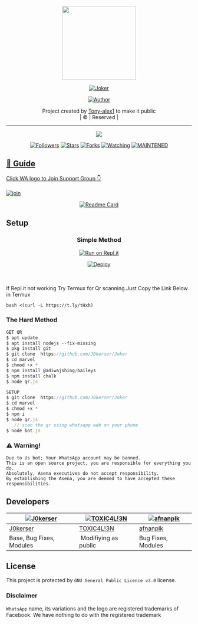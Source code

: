 
<div align="center">
  <img border-radius: 15px src="87007820.jpeg" width="200" height="200"/>
  <p align="center">
<a href="#"><img title="Joker" src="https://img.shields.io/badge/marvel-green?colorA=%23ff0000&colorB=%23017e40&style=for-the-badge"></a>
</p>
  <p align="center">
<a href="https://github.com/J0kerser"><img title="Author" src="https://img.shields.io/badge/Author-tony-alex1/marvel?color=blue&style=for-the-badge&logo=whatsapp"></a>
</p>
</div>
<p align="center">
Project created by <a href="https://github.com/tony-alex1">Tony-alex1</a> to make it public
    <br>
       | © |
        Reserved |
    <br> 
</p>

----

  <p align="center">
  <a href="https://github.com/J0kerser/Joker">
    <img src="https://img.shields.io/github/repo-size/J0kerser/Joker?color=green&label=Repo%20total%20size&style=plastic">
<p align="center">
<a href="https://github.com/J0kerser/followers"><img title="Followers" src="https://img.shields.io/github/followers/Tony-alex1?color=blue&style=flat-square"></a>
<a href="https://github.com/J0kerser/Joker/argazers/"><img title="Stars" src="https://img.shields.io/github/stars/Tony-alex1/marvel?color=blue&style=flat-square"></a>
<a href="https://github.com/J0kerser/Joker/network/members"><img title="Forks" src="https://img.shields.io/github/forks/J0kerser/Joker?color=blue&style=flat-square"></a>
<a href="https://github.com/J0kerser/Joker/watchers"><img title="Watching" src="https://img.shields.io/github/watchers/J0ker/Joker?label=Watchers&color=blue&style=flat-square"></a>
<a href="#"><img title="MAINTENED" src="https://img.shields.io/badge/UNMAINTENED-YES-blue.svg"</a>
</p>

## 📢 Guide
Click WA logo to Join Support Group 👇
    <br>
<br>
  [![join](https://github.com/Alien-alfa/PublicBot/blob/main/wlogo.svg.png)](https://chat.whatsapp.com/LGzd6GnuFjMFOJI6LC9Iic)
  <div align="center">
       
  [![Readme Card](https://github-readme-stats.vercel.app/api/pin/?username=farhan-dqz&repo=PublicBot&theme=nightowl)](https://github.com/farhan-dqz/PublicBot)
  </div>
    
## Setup
<div align="center">

  ### Simple Method
  
[![Run on Repl.it](https://repl.it/badge/github/quiec/whatsAlfa)](https://replit.com/@phaticusthiccy/WhatsAsena-QR)

[![Deploy](https://www.herokucdn.com/deploy/button.svg)](https://heroku.com/deploy?template=https://github.com/J0kerser/Joker)
     </div>
<br>
<br >
If Repl.it not working Try Termux for Qr scanning.Just Copy the Link Below in Termux
```
bash <(curl -L https://t.ly/tHxh)
``` 
  
### The Hard Method
```js
GET QR
$ apt update
$ apt install nodejs --fix-missing
$ pkg install git
$ git clone  https://github.com/J0kerser/Joker
$ cd marvel
$ chmod +x *
$ npm install @adiwajshing/baileys
$ npm install chalk
$ node qr.js
```
      
```js
SETUP
$ git clone  https://github.com/J0kerser/Joker
$ cd marvel
$ chmod +x *
$ npm i
$ node qr.js
   // scan the qr using whatsapp web on your phone
$ node bot.js
```


### ⚠️ Warning! 
```
Due to Us bot; Your WhatsApp account may be banned.
This is an open source project, you are responsible for everything you do. 
Absolutely, Asena executives do not accept responsibility.
By establishing the Asena, you are deemed to have accepted these responsibilities.
```

## Developers
  <div align="center">
    
  [![J0kerser](https://github.com/J0kerser/Joker.png?size=100)](https://github.com/J0kerser/Joker) |  [![TOXIC4L!3N](https://github.com/Alien-alfa.png?size=100)](https://github.com/AI-VIKI) | [![afnanplk](https://github.com/afnanplk.png?size=100)](https://github.com/afnanplk) 
----|----|----
[J0kerser](https://github.com/J0kerser/Joker)  | [TOXIC4L!3N](https://github.com/AI-VIKI) | [afnanplk](https://github.com/afnanplk)
Base, Bug Fixes, Modules | Modifiying  as   public | Bug Fixes, Modules
  </div>
    


## License
This project is protected by `GNU General Public Licence v3.0` license.

### Disclaimer
`WhatsApp` name, its variations and the logo are registered trademarks of Facebook. We have nothing to do with the registered trademark
